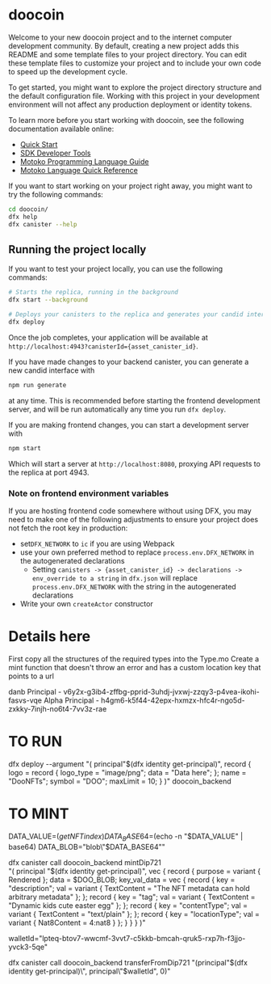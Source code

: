 # doocoin

Welcome to your new doocoin project and to the internet computer development community. By default, creating a new project adds this README and some template files to your project directory. You can edit these template files to customize your project and to include your own code to speed up the development cycle.

To get started, you might want to explore the project directory structure and the default configuration file. Working with this project in your development environment will not affect any production deployment or identity tokens.

To learn more before you start working with doocoin, see the following documentation available online:

- [Quick Start](https://internetcomputer.org/docs/current/developer-docs/setup/deploy-locally)
- [SDK Developer Tools](https://internetcomputer.org/docs/current/developer-docs/setup/install)
- [Motoko Programming Language Guide](https://internetcomputer.org/docs/current/motoko/main/motoko)
- [Motoko Language Quick Reference](https://internetcomputer.org/docs/current/motoko/main/language-manual)

If you want to start working on your project right away, you might want to try the following commands:

```bash
cd doocoin/
dfx help
dfx canister --help
```

## Running the project locally

If you want to test your project locally, you can use the following commands:

```bash
# Starts the replica, running in the background
dfx start --background

# Deploys your canisters to the replica and generates your candid interface
dfx deploy
```

Once the job completes, your application will be available at `http://localhost:4943?canisterId={asset_canister_id}`.

If you have made changes to your backend canister, you can generate a new candid interface with

```bash
npm run generate
```

at any time. This is recommended before starting the frontend development server, and will be run automatically any time you run `dfx deploy`.

If you are making frontend changes, you can start a development server with

```bash
npm start
```

Which will start a server at `http://localhost:8080`, proxying API requests to the replica at port 4943.

### Note on frontend environment variables

If you are hosting frontend code somewhere without using DFX, you may need to make one of the following adjustments to ensure your project does not fetch the root key in production:

- set`DFX_NETWORK` to `ic` if you are using Webpack
- use your own preferred method to replace `process.env.DFX_NETWORK` in the autogenerated declarations
  - Setting `canisters -> {asset_canister_id} -> declarations -> env_override to a string` in `dfx.json` will replace `process.env.DFX_NETWORK` with the string in the autogenerated declarations
- Write your own `createActor` constructor





# Details here
First copy all the structures of the required types into the Type.mo
Create a mint function that doesn't throw an error and has a custom location key that points to a url


danb Principal - v6y2x-g3ib4-zffbg-pprid-3uhdj-jvxwj-zzqy3-p4vea-ikohi-fasvs-vqe
Alpha Principal - h4gm6-k5f44-42epx-hxmzx-hfc4r-ngo5d-zxkky-7injh-no6t4-7vv3z-rae



# TO RUN

dfx deploy --argument "(
  principal\"$(dfx identity get-principal)\", 
  record {
    logo = record {
      logo_type = \"image/png\";
      data = \"Data here\";
    };
    name = \"DooNFTs\";
    symbol = \"DOO\";
    maxLimit = 10;
  }
)" doocoin_backend


# TO MINT


<!-- DOO_BASE64="dooBase64[0]"
DOO_HEX=$(echo -n "$DOO_BASE64" | base64 -d | xxd -p)
DOO_BLOB=$(printf 'blob"%s"' "$DOO_HEX") -->

DATA_VALUE=$(getNFTindex)
DATA_BASE64=$(echo -n "$DATA_VALUE" | base64)
DATA_BLOB="blob\"$DATA_BASE64\""

dfx canister call doocoin_backend mintDip721 \
"(
  principal \"$(dfx identity get-principal)\",
  vec {
    record {
      purpose = variant { Rendered };
      data = $DOO_BLOB;
      key_val_data = vec {
        record { key = \"description\"; val = variant { TextContent = \"The NFT metadata can hold arbitrary metadata\" }; };
        record { key = \"tag\"; val = variant { TextContent = \"Dynamic kids cute easter egg\" }; };
        record { key = \"contentType\"; val = variant { TextContent = \"text/plain\" }; };
        record { key = \"locationType\"; val = variant { Nat8Content = 4:nat8 } };
      }
    }
  }
)"


walletId="lpteq-btov7-wwcmf-3vvt7-c5kkb-bmcah-qruk5-rxp7h-f3jjo-yvck3-5qe"

dfx canister call doocoin_backend transferFromDip721 "(principal\"$(dfx identity get-principal)\", principal\"$walletId\", 0)"



